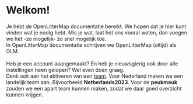 # Welkom!

Je hebt de OpenLitterMap documentatie bereikt.
We hopen dat je hier kunt vinden wat je nodig hebt.
Mis je wat, laat het ons vooral weten, dan voegen we het -zo mogelijk- zo snel mogelijk toe.
<br />
In OpenLitterMap documentatie schrijven we OpenLitterMap (altijd) als OLM.<br />
<br />
Heb je een account aaangemaakt? En heb je nieuwsgierig ook door alle instellingen heen gelopen? Wel even doen graag.<br />
Denk ook aan het aktiveren van een [team](https://openlittermap.com/teams). Voor Nederland maken we een landelijk team aan. Bijvoorbeeld **Netherlands2023**.
Voor de **peukmeuk** zouden we een apart team kunnen maken, zodat we daar goed overzicht kunnen krijgen.
